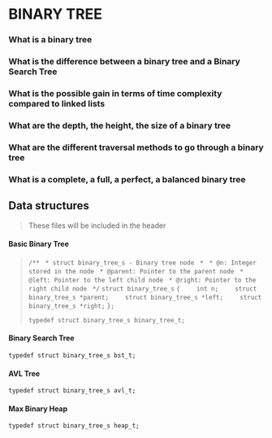 # BINARY TREE

### What is a binary tree
### What is the difference between a binary tree and a Binary Search Tree
### What is the possible gain in terms of time complexity compared to linked lists
### What are the depth, the height, the size of a binary tree
### What are the different traversal methods to go through a binary tree
### What is a complete, a full, a perfect, a balanced binary tree

## Data structures

> These files will be included in the header

#### Basic Binary Tree
> `/**`
> ` * struct binary_tree_s - Binary tree node`
> ` *`
> ` * @n: Integer stored in the node`
> ` * @parent: Pointer to the parent node`
> ` * @left: Pointer to the left child node`
> ` * @right: Pointer to the right child node`
> ` */`
> `struct binary_tree_s`
> `{`
> `    int n;`
> `    struct binary_tree_s *parent;`
> `    struct binary_tree_s *left;`
> `    struct binary_tree_s *right;`
> `};`
>
> `typedef struct binary_tree_s binary_tree_t;`

#### Binary Search Tree
`typedef struct binary_tree_s bst_t;`

#### AVL Tree
`typedef struct binary_tree_s avl_t;`

#### Max Binary Heap
`typedef struct binary_tree_s heap_t;`
